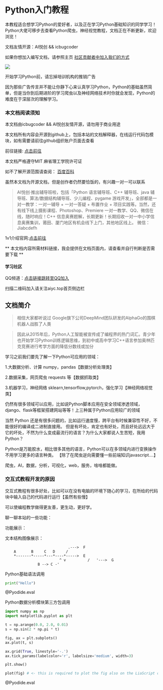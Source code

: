 <!--
author:   icbugcoder

email:    icbugcoder@88.com

version:  1.0.0

language: zh

narrator: icbugcoder

logo: https://aiycblog.oss-cn-zhangjiakou.aliyuncs.com/cover/2021-05-14-1.jpg

comment:  本教程适合想学习Python的爱好者，以及正在学习Python基础知识的同学学习！Python大佬可移步去查看Python爬虫，神经视觉教程，文档正在不断更新，欢迎浏览！

script:  https://cdn.code.run.aiyc.top/pyodide-statics/pyodide.js

@onload
window.languagePluginUrl = 'https://cdn.code.run.aiyc.top/pyodide-statics/'

window.pyodide_ready = true;

window.pyodide_modules = new Set()

window.py_packages = ["matplotlib", "numpy"]

window.loadModules = function() {
  languagePluginLoader.then(() => {
    console.log("pyodide is ready")
    if (window.py_packages) {

      for( let i = 0; i < window.py_packages.length; i++ ) {
        window.pyodide_modules.add(window.py_packages[i])
      }

      pyodide.loadPackage(window.py_packages).then(() => {
        console.log("all packages loaded")
        window.pyodide_ready = true;
      });
    }
    else {
      window.pyodide_ready = true;
    }
  })
}

window.loadModules()

@end


@Pyodide.eval: @Pyodide.eval_(@uid)

@Pyodide.eval_
<script>

function initPlot() {
try {

pyodide.runPython(`
import io, base64

try:
  img_str_
except NameError:
  img_str_ = {}

def plot(fig, id="plot-@0"):
  buf = io.BytesIO()
  fig.savefig(buf, format='png')
  buf.seek(0)
  img_str_[id] = "data:image/png;base64," + base64.b64encode(buf.read()).decode('UTF-8')
`)
} catch (e) {}
}

function copyPlot() {
  if ( pyodide.globals.img_str_["plot-@0"] ) {
    //document.getElementById("plot-@0").src = pyodide.globals.img_str_["plot-@0"]
    //document.getElementById("plot-@0").parentElement.style = ""

    console.html("<hr/>")
    console.html("<img src='" + pyodide.globals.img_str_["plot-@0"] + "' onclick='window.img_Click(\"" + pyodide.globals.img_str_["plot-@0"] + "\")'>")
  }
}

////////////////////////////////////////////////////

function runPython() {
  if (window.pyodide_ready) {
    pyodide.globals.print = (...e) => { e = e.slice(0,-1); console.log(...e) };

    setTimeout(() => {

      try {
        initPlot()

        let fin = pyodide.runPython(`@input`)
        if (fin) {
          console.log(fin)
        }

        copyPlot()

        send.lia("LIA: stop")
      } catch(e) {
        //window.py_packages = ["matplotlib"]

        let module = e.message.match(/ModuleNotFoundError: No module named '([^']+)/g)

        if (! module) {
          console.error(e)
          //let msg = e.message.match(/File "<unknown>", line (\d+)\n.*\n.*\n.*/g)

          //window.console.log(msg[0])

          send.lia("LIA: stop")
        }
        else if (module.length != 0) {
          module = module[0].split("'")[1]

          if (window.pyodide_modules.has(module)) {
            console.error(e)

            send.lia("LIA: stop")
          } else {
            console.debug("downloading module =>", module)
            window.py_packages = [ module ]
            window.pyodide_ready = false
            window.loadModules()
            runPython()
          }
        }
        else {
          console.error(e)

          send.lia("LIA: stop")
        }
      }
    }, 100)
  } else {
    setTimeout(runPython, 234)
  }
}

runPython()

"LIA: wait";
</script>

@end

-->

# Python入门教程

本教程适合想学习Python的爱好者，以及正在学习Python基础知识的同学学习！Python大佬可移步去查看Python爬虫，神经视觉教程，文档正在不断更新，欢迎浏览！

文档友情开源：AI悦创 && icbugcoder

如果你想加入编写文档，请参照主页 [社区贡献者中加入我们的方式](https://aiyc.top/contributors/index.html?_sw-precache=cd861b79bf60a062cb4b92eea796f2ab#%E5%8F%91%E5%B8%83%E4%B8%8E%E5%88%86%E4%BA%AB%E6%96%87%E7%AB%A0)

![](https://aiycblog.oss-cn-zhangjiakou.aliyuncs.com/cover/2021-05-14-1.jpg)

开始学习Python前，请忘掉培训机构的推销广告 <!-- class = "animated infinite bounce" style = "color: red;" -->

因为那些广告传言并不能让你静下心来认真学习Python，Python的基础虽然简单，但是当你到后期进阶的学习爬虫以及神经网络技术时你就会发现，Python的难度在于深层次的理解学习。

### 本文档阅读须知

本文档由icbugcoder && AI悦创友情开源，请勿用于商业用途

本文档所有内容会开源到github上，包括本站的文档解释器，在线运行代码包模块，如有需要请前往github组织账户页面去查看

前往链接: [点击前往](https://github.com/Interactive-programming-tutorial)

本文档严格遵守MIT 麻省理工学院许可证 

如不了解开源范围请查阅： [百度百科](https://baike.baidu.com/item/MIT%E8%AE%B8%E5%8F%AF%E8%AF%81/6671281?fr=aladdin)

虽然本文档为开源文档，但是创作者仍然要恰饭的，有兴趣一对一可以联系

> AI悦创·推出辅导班啦，包括「Python 语言辅导班、C++ 辅导班、java 辅导班、算法/数据结构辅导班、少儿编程、pygame 游戏开发」，全部都是一对一教学：一对一辅导 + 一对一答疑 + 布置作业 + 项目实践等。当然，还有线下线上摄影课程、Photoshop、Premiere 一对一教学、QQ、微信在线，随时响应！C++ 信息奥赛题解，长期更新！长期招收一对一中小学信息奥赛集训，莆田、厦门地区有机会线下上门，其他地区线上。 微信：Jiabcdefh

1v1介绍官网:[点击前往](https://www.class1v1.com/)

** 本文档内容所需材料链接，我会提供在文档页面内，请查看并自行判断是否需要下载 **

#### 学习社区

QQ频道：[点击链接跳转至QQ加入](https://qun.qq.com/qqweb/qunpro/share?_wv=3&_wwv=128&appChannel=share&inviteCode=1W7iVSG&businessType=9&from=246610&biz=ka)

扫描二维码加入请关注aiyc.top首页侧边栏


## 文档简介

>相信大家都听说过 Google旗下公司DeepMind团队研发的AlphaGo的围棋机器人战胜了人类

> 因此从2015年后，Python人工智能被宣传成了编程界的热门词汇。青少年也开始学习Python训练逻辑思维，到初中或高中学习C++语言参加奥林匹克竞赛进行考学方面的降低分数线或加分

学习之前我们要先了解一下Python可应用的领域：

1.大数据分析、计算 numpy，pandas【数据分析处理类】

2.数据采集，网页爬虫 requests 等【数据抓取类】

3.机器学习，神经网络 sklearn,tensorflow,pytorch，强化学习【神经网络视觉类】

仍然有很多领域可以应用，比如说Python脚本应用在安全领域渗透领域，django、flask等框架搭建网站等等！上三种属于Python应用较广的领域

当然 Python 还是有很多问题的，比如运行速度慢，跨平台有时候兼容性不好，不能很好的编译成二进制直接用。 但是有坏处，肯定也有好处，而且好处远远大于它的坏处，不然为什么变成最流行的语言？为什么大家都说人生苦短，我用Python？

Python是万能胶水，相比很多其他的语言，Python可以在多领域内进行变换操作不用学习更多的语言种类。
【除了在爬虫逆向需要懂一些前端知识javascript....】

爬虫，AI，数据，分析，可视化，web，服务，啥啥都能做。



### 交互式教程开发的原因

交互式教程有很多好处，比如可以在没有电脑的环境下随心的学习，在所给的代码块中输入自己的代码进行运行【虽然有些慢】

可以使编程教学做得更友善，更生动，更好学。

聊一聊本站的一些功能：

功能展示：

文本结构图像展示：

``````````````````````````````````````````````````
                             .--->  F
    A       B     C   D     /
    *-------*-----*---*----*----->  E
                         ^ v          /   '--->  G
               B --> C -'
``````````````````````````````````````````````````

Python基础语法调用

```Python
print("Hello")
```
@Pyodide.eval

Python数据分析模块第三方包调用

```Python
import numpy as np
import matplotlib.pyplot as plt

t = np.arange(0.0, 2.0, 0.01)
s = np.sin(2 * np.pi * t)

fig, ax = plt.subplots()
ax.plot(t, s)

ax.grid(True, linestyle='-.')
ax.tick_params(labelcolor='r', labelsize='medium', width=3)

plt.show()

plot(fig) # <- this is required to plot the fig also on the LiaScript canvas
```
@Pyodide.eval
